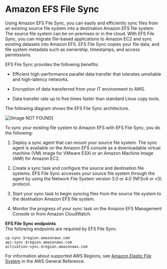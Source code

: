 # Amazon EFS File Sync<a name="get-started-file-sync"></a>

Using Amazon EFS File Sync, you can easily and efficiently sync files from an existing source file system into a destination Amazon EFS file system\. The source file system can be on\-premises or in the cloud\. With EFS File Sync, you can migrate file\-based applications to Amazon EC2 and sync existing datasets into Amazon EFS\. EFS File Sync copies your file data, and file system metadata such as ownership, timestamps, and access permissions\. 



EFS File Sync provides the following benefits:

+ Efficient high\-performance parallel data transfer that tolerates unreliable and high\-latency networks\.

+ Encryption of data transferred from your IT environment to AWS\.

+ Data transfer rate up to five times faster than standard Linux copy tools\.

The following diagram shows the EFS File Sync architecture\.

![\[Image NOT FOUND\]](http://docs.aws.amazon.com/efs/latest/ug/images/sync-file-sync-architecture.png)

To sync your existing file system to Amazon EFS with EFS File Sync, you do the following:

1. Deploy a sync agent that can mount your source file system\. The sync agent is available on the Amazon EFS console as a downloadable virtual machine \(VM\) image for VMware ESXi or an Amazon Machine Image \(AMI\) for Amazon EC2\. 

1. Create a sync task and configure the source and destination file systems\. EFS File Sync accesses your source file system through the agent by using the Network File System version 3\.0 or 4\.0 \(NFSv4 or v3\) protocol\.

1. Start your sync task to begin syncing files from the source file system to the destination Amazon EFS file system\.

1. Monitor the progress of your sync task on the Amazon EFS Management Console or from Amazon CloudWatch\.

**EFS File Sync endpoints**  
The following endpoints are required by EFS File Sync\.

```
cp-sync.$region.amazonaws.com
api-sync.$region.amazonaws.com        
activation-sync.$region.amazonaws.com
```

For information about supported AWS Regions, see [Amazon Elastic File System](http://docs.aws.amazon.com/general/latest/gr/rande.html#elasticfilesystem-region) in the AWS General Reference\.